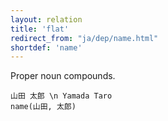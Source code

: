 ```yaml
---
layout: relation
title: 'flat'
redirect_from: "ja/dep/name.html"
shortdef: 'name'
---
```


Proper noun compounds.

~~~ sdparse
山田 太郎 \n Yamada Taro
name(山田, 太郎)
~~~
<!-- Interlanguage links updated Út zář 29 18:41:22 CEST 2020 -->
